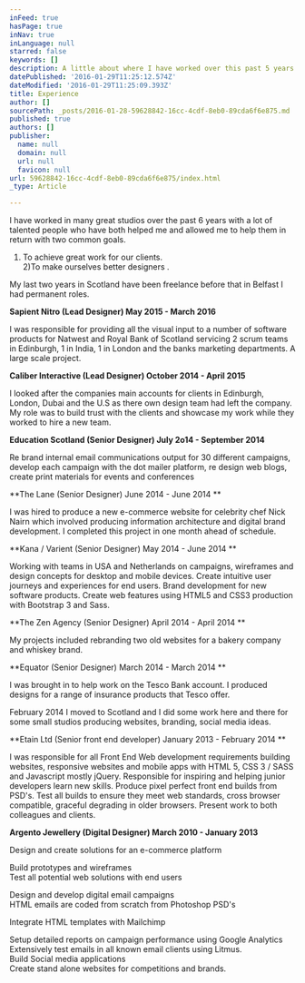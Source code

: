 ```yaml
---
inFeed: true
hasPage: true
inNav: true
inLanguage: null
starred: false
keywords: []
description: A little about where I have worked over this past 5 years
datePublished: '2016-01-29T11:25:12.574Z'
dateModified: '2016-01-29T11:25:09.393Z'
title: Experience
author: []
sourcePath: _posts/2016-01-28-59628842-16cc-4cdf-8eb0-89cda6f6e875.md
published: true
authors: []
publisher:
  name: null
  domain: null
  url: null
  favicon: null
url: 59628842-16cc-4cdf-8eb0-89cda6f6e875/index.html
_type: Article

---
```

I have worked in many great studios over the past 6 years with a lot of talented people who have both helped me and allowed me to help them in return with two common goals.   
1) To achieve great work for our clients.  
2)To make ourselves better designers .

My last two years in Scotland have been freelance before that in Belfast I had permanent roles.

**Sapient Nitro (Lead Designer) May 2015 - March 2016**

I was responsible for providing all the visual input to a number of software products for Natwest and Royal Bank of Scotland servicing 2 scrum teams in Edinburgh, 1 in India, 1 in London and the banks marketing departments. A large scale project.

**Caliber Interactive (Lead Designer) October 2014 - April 2015**

I looked after the companies main accounts for clients in Edinburgh, London, Dubai and the U.S as there own design team had left the company. My role was to build trust with the clients and showcase my work while they worked to hire a new team. 

**Education Scotland (Senior Designer) July 2o14 - September 2014**

Re brand internal email communications output for 30 different campaigns, develop each campaign with the dot mailer platform, re design web blogs, create print materials for events and conferences

**The Lane (Senior Designer) June 2014 - June 2014 **

I was hired to produce a new e-commerce website for celebrity chef Nick Nairn which involved producing information architecture and digital brand development. I completed this project in one month ahead of schedule.

**Kana / Varient (Senior Designer) May 2014 - June 2014 **

Working with teams in USA and Netherlands on campaigns, wireframes and design concepts for desktop and mobile devices. Create intuitive user journeys and experiences for end users. Brand development for new software products. Create web features using  HTML5 and CSS3 production with Bootstrap 3 and Sass.

**The Zen Agency (Senior Designer) April 2014 - April 2014 **

My projects included rebranding two old websites for a bakery company and whiskey brand. 

**Equator (Senior Designer) March 2014 - March 2014 **

I was brought in to help work on the Tesco Bank account. I produced designs for a range of insurance products that Tesco offer. 

February 2014 I moved to Scotland and I did some work here and there for some small studios producing websites, branding, social media ideas.

**Etain Ltd (Senior front end developer) January 2013 - February 2014 **

I was responsible for all Front End Web development requirements building websites, responsive websites and mobile apps with  HTML 5, CSS 3 / SASS and Javascript mostly jQuery. Responsible for inspiring and helping junior developers learn new skills. Produce pixel perfect front end builds from PSD's.  Test all builds to ensure they meet web standards, cross browser compatible, graceful degrading in older browsers. Present work to both colleagues and clients.

**Argento Jewellery (Digital Designer) March 2010 - January 2013**

Design and create solutions for an e-commerce platform
  
Build prototypes and wireframes   
Test all potential web solutions with end users
  
Design and develop digital email campaigns   
HTML emails are coded from scratch from Photoshop PSD's
  
Integrate HTML templates with Mailchimp
  
Setup detailed reports on campaign performance using Google Analytics  
Extensively test emails in all known email clients using Litmus.   
Build Social media applications   
Create stand alone websites for competitions and brands.
